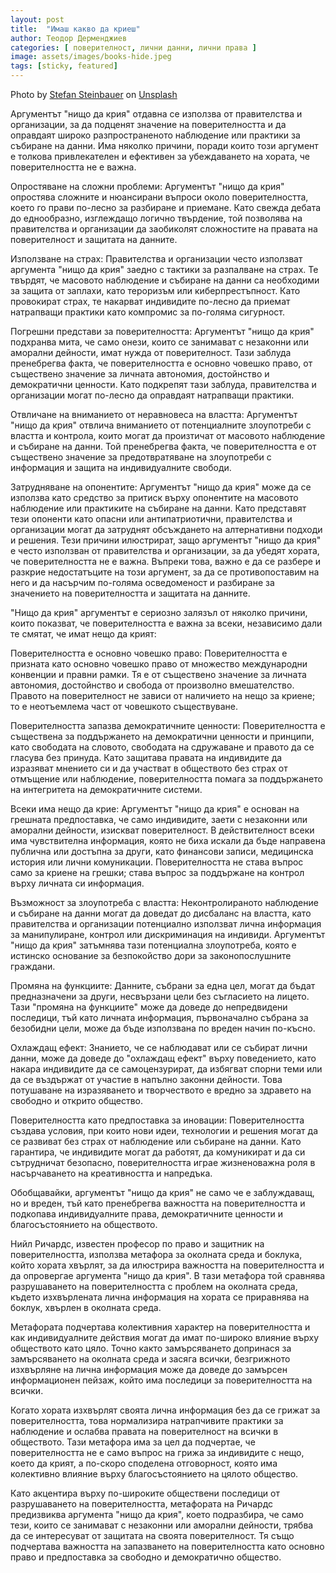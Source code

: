 ```yaml
---
layout: post
title:  "Имаш какво да криеш"
author: Теодор Дерменджиев
categories: [ поверителност, лични данни, лични права ]
image: assets/images/books-hide.jpeg
tags: [sticky, featured]
---
```



Photo by <a href="https://unsplash.com/@usinglight?utm_source=unsplash&utm_medium=referral&utm_content=creditCopyText">Stefan Steinbauer</a> on <a href="https://unsplash.com/photos/HK8IoD-5zpg?utm_source=unsplash&utm_medium=referral&utm_content=creditCopyText">Unsplash</a>
  

Аргументът "нищо да крия" отдавна се използва от правителства и организации, за да подценят значение на поверителността и да оправдаят широко разпространеното наблюдение или практики за събиране на данни. Има няколко причини, поради които този аргумент е толкова привлекателен и ефективен за убеждаването на хората, че поверителността не е важна.

Опростяване на сложни проблеми: Аргументът "нищо да крия" опростява сложните и нюансирани въпроси около поверителността, което го прави по-лесно за разбиране и приемане. Като свежда дебата до еднообразно, изглеждащо логично твърдение, той позволява на правителства и организации да заобиколят сложностите на правата на поверителност и защитата на данните.

Използване на страх: Правителства и организации често използват аргумента "нищо да крия" заедно с тактики за разпалване на страх. Те твърдят, че масовото наблюдение и събиране на данни са необходими за защита от заплахи, като тероризъм или киберпрестъпност. Като провокират страх, те накарват индивидите по-лесно да приемат натрапващи практики като компромис за по-голяма сигурност.

Погрешни представи за поверителността: Аргументът "нищо да крия" подхранва мита, че само онези, които се занимават с незаконни или аморални дейности, имат нужда от поверителност. Тази заблуда пренебрегва факта, че поверителността е основно човешко право, от съществено значение за личната автономия, достойнство и демократични ценности. Като подкрепят тази заблуда, правителства и организации могат по-лесно да оправдаят натрапващи практики.

Отвличане на вниманието от неравновеса на властта: Аргументът "нищо да крия" отвлича вниманието от потенциалните злоупотреби с властта и контрола, които могат да произтичат от масовото наблюдение и събиране на данни. Той пренебрегва факта, че поверителността е от съществено значение за предотвратяване на злоупотреби с информация и защита на индивидуалните свободи.

Затрудняване на опонентите: Аргументът "нищо да крия" може да се използва като средство за притиск върху опонентите на масовото наблюдение или практиките на събиране на данни. Като представят тези опоненти като опасни или антипатриотични, правителства и организации могат да затруднят обсъждането на алтернативни подходи и решения.
Тези причини илюстрират, защо аргументът "нищо да крия" е често използван от правителства и организации, за да убедят хората, че поверителността не е важна. Въпреки това, важно е да се разбере и разкрие недостатъците на този аргумент, за да се противопоставим на него и да насърчим по-голяма осведоменост и разбиране за значението на поверителността и защитата на данните.

"Нищо да крия" аргументът е сериозно залязъл от няколко причини, които показват, че поверителността е важна за всеки, независимо дали те смятат, че имат нещо да крият:

Поверителността е основно човешко право: Поверителността е призната като основно човешко право от множество международни конвенции и правни рамки. Тя е от съществено значение за личната автономия, достойнство и свобода от произволно вмешателство. Правото на поверителност не зависи от наличието на нещо за криене; то е неотъемлема част от човешкото съществуване.

Поверителността запазва демократичните ценности: Поверителността е съществена за поддържането на демократични ценности и принципи, като свободата на словото, свободата на сдружаване и правото да се гласува без принуда. Като защитава правата на индивидите да изразяват мнението си и да участват в обществото без страх от отмъщение или наблюдение, поверителността помага за поддържането на интегритета на демократичните системи.

Всеки има нещо да крие: Аргументът "нищо да крия" е основан на грешната предпоставка, че само индивидите, заети с незаконни или аморални дейности, изискват поверителност. В действителност всеки има чувствителна информация, която не биха искали да бъде направена публична или достъпна за други, като финансови записи, медицинска история или лични комуникации. Поверителността не става въпрос само за криене на грешки; става въпрос за поддържане на контрол върху личната си информация.

Възможност за злоупотреба с властта: Неконтролираното наблюдение и събиране на данни могат да доведат до дисбаланс на властта, като правителства и организации потенциално използват лична информация за манипулиране, контрол или дискриминация на индивиди. Аргументът "нищо да крия" затъмнява тази потенциална злоупотреба, която е истинско основание за безпокойство дори за законопослушните граждани.

Промяна на функциите: Данните, събрани за една цел, могат да бъдат предназначени за други, несвързани цели без съгласието на лицето. Тази "промяна на функциите" може да доведе до непредвидени последици, тъй като личната информация, първоначално събрана за безобидни цели, може да бъде използвана по вреден начин по-късно.

Охлаждащ ефект: Знанието, че се наблюдават или се събират лични данни, може да доведе до "охлаждащ ефект" върху поведението, като накара индивидите да се самоцензурират, да избягват спорни теми или да се въздържат от участие в напълно законни дейности. Това потушаване на изразяването и творчеството е вредно за здравето на свободно и открито общество.

Поверителността като предпоставка за иновации: Поверителността създава условия, при които нови идеи, технологии и решения могат да се развиват без страх от наблюдение или събиране на данни. Като гарантира, че индивидите могат да работят, да комуникират и да си сътрудничат безопасно, поверителността играе жизненоважна роля в насърчаването на креативността и напредъка.

Обобщавайки, аргументът "нищо да крия" не само че е заблуждаващ, но и вреден, тъй като пренебрегва важността на поверителността и подкопава индивидуалните права, демократичните ценности и благосъстоянието на обществото.

Нийл Ричардс, известен професор по право и защитник на поверителността, използва метафора за околната среда и боклука, който хората хвърлят, за да илюстрира важността на поверителността и да опровергае аргумента "нищо да крия". В тази метафора той сравнява разрушаването на поверителността с проблем на околната среда, където изхвърлената лична информация на хората се приравнява на боклук, хвърлен в околната среда.

Метафората подчертава колективния характер на поверителността и как индивидуалните действия могат да имат по-широко влияние върху обществото като цяло. Точно както замърсяването допринася за замърсяването на околната среда и засяга всички, безгрижното изхвърляне на лична информация може да доведе до замърсен информационен пейзаж, който има последици за поверителността на всички.

Когато хората изхвърлят своята лична информация без да се грижат за поверителността, това нормализира натрапчивите практики за наблюдение и ослабва правата на поверителност на всички в обществото. Тази метафора има за цел да подчертае, че поверителността не е само въпрос на грижа за индивидите с нещо, което да крият, а по-скоро споделена отговорност, която има колективно влияние върху благосъстоянието на цялото общество.

Като акцентира върху по-широките обществени последици от разрушаването на поверителността, метафората на Ричардс предизвиква аргумента "нищо да крия", което подразбира, че само тези, които се занимават с незаконни или аморални дейности, трябва да се интересуват от защитата на своята поверителност. Тя също подчертава важността на запазването на поверителността като основно право и предпоставка за свободно и демократично общество.
